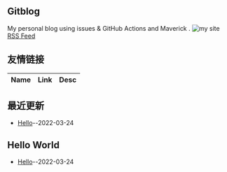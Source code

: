 ## Gitblog
My personal blog using issues & GitHub Actions and Maverick .
![my site](https://blog.ilxyz.cn/logo.jpg)
[RSS Feed](https://raw.githubusercontent.com/Salomens/Blog-With-GitHub-Boilerplate/master/feed.xml)
## 友情链接
| Name | Link | Desc | 
 | ---- | ---- | ---- |
## 最近更新
- [Hello](https://github.com/Salomens/Blog-With-GitHub-Boilerplate/issues/1)--2022-03-24
## Hello World
- [Hello](https://github.com/Salomens/Blog-With-GitHub-Boilerplate/issues/1)--2022-03-24
